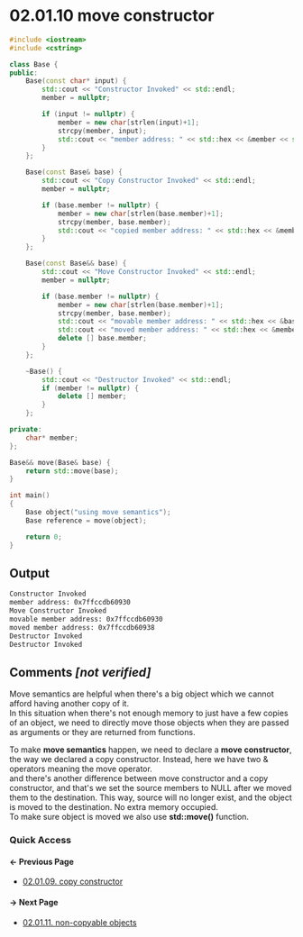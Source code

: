# 02.01.10 move constructor

```cxx
#include <iostream>
#include <cstring>

class Base {
public:
    Base(const char* input) {
        std::cout << "Constructor Invoked" << std::endl;
        member = nullptr;

        if (input != nullptr) {
            member = new char[strlen(input)+1];
            strcpy(member, input);
            std::cout << "member address: " << std::hex << &member << std::endl;
        }
    };

    Base(const Base& base) {
        std::cout << "Copy Constructor Invoked" << std::endl;
        member = nullptr;

        if (base.member != nullptr) {
            member = new char[strlen(base.member)+1];
            strcpy(member, base.member);
            std::cout << "copied member address: " << std::hex << &member << std::endl;
        }
    };

    Base(const Base&& base) {
        std::cout << "Move Constructor Invoked" << std::endl;
        member = nullptr;

        if (base.member != nullptr) {
            member = new char[strlen(base.member)+1];
            strcpy(member, base.member);
            std::cout << "movable member address: " << std::hex << &base.member << std::endl;
            std::cout << "moved member address: " << std::hex << &member << std::endl;
            delete [] base.member;
        }
    };

    ~Base() {
        std::cout << "Destructor Invoked" << std::endl;
        if (member != nullptr) {
            delete [] member;
        }
    };

private:
    char* member;
};

Base&& move(Base& base) {
    return std::move(base);
}

int main()
{
    Base object("using move semantics");
    Base reference = move(object);

    return 0;
}

```

## Output

```txt
Constructor Invoked
member address: 0x7ffccdb60930
Move Constructor Invoked
movable member address: 0x7ffccdb60930
moved member address: 0x7ffccdb60938
Destructor Invoked
Destructor Invoked
```

## Comments *[not verified]*

Move semantics are helpful when there's a big object which we cannot afford having another copy of it.  
In this situation when there's not enough memory to just have a few copies of an object, we need to directly move those objects when they are passed as arguments or they are returned from functions.

To make **move semantics** happen, we need to declare a **move constructor**, the way we declared a copy constructor. Instead, here we have two & operators meaning the move operator.  
and there's another difference between move constructor and a copy constructor, and that's we set the source members to NULL after we moved them to the destination. This way, source will no longer exist, and the object is moved to the destination. No extra memory occupied.  
To make sure object is moved we also use **std::move()** function.

### Quick Access

<div class="previous_page pagination">

#### &#8592; Previous Page

* [02.01.09. copy constructor](./../../02.object_oriented/01.classes&objects/09.copy_constructor.md)

</div>
<div class="next_page pagination">

#### &#8594; Next Page

* [02.01.11. non-copyable objects](./../../02.object_oriented/01.classes&objects/11.non_copyable.md)

</div>
